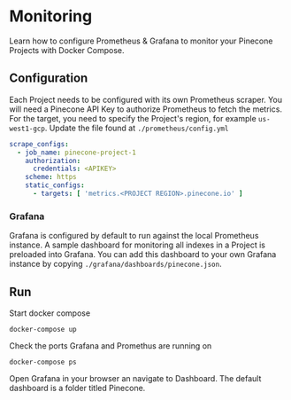 # Monitoring

Learn how to configure Prometheus & Grafana to monitor your Pinecone Projects with Docker Compose.

## Configuration

Each Project needs to be configured with its own Prometheus scraper. You will need a Pinecone API
Key to authorize Prometheus to fetch the metrics. For the target, you need to specify the Project's region, 
for example `us-west1-gcp`. Update the file found at `./prometheus/config.yml`

```yaml
scrape_configs:
  - job_name: pinecone-project-1
    authorization:
      credentials: <APIKEY>
    scheme: https
    static_configs:
      - targets: [ 'metrics.<PROJECT REGION>.pinecone.io' ]
```


### Grafana

Grafana is configured by default to run against the local Prometheus instance. A sample dashboard
for monitoring all indexes in a Project is preloaded into Grafana. You can add this dashboard to your own
Grafana instance by copying `./grafana/dashboards/pinecone.json`.

## Run

Start docker compose

```shell
docker-compose up
```

Check the ports Grafana and Promethus are running on

```shell
docker-compose ps
```

Open Grafana in your browser an navigate to Dashboard. The default dashboard is a folder titled Pinecone. 